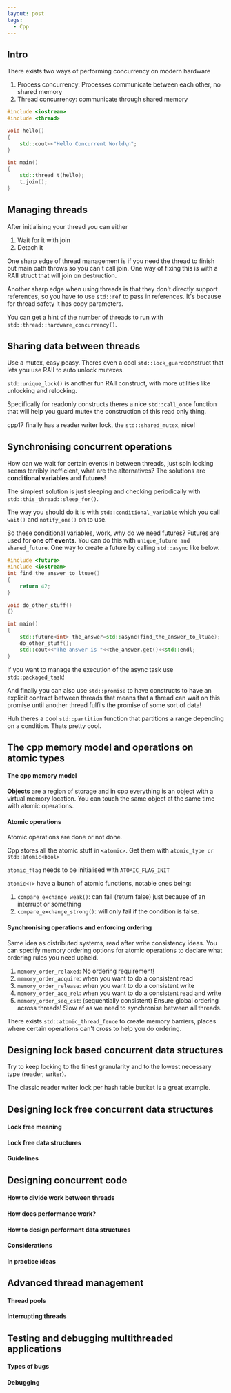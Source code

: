 ```yaml
---
layout: post
tags:
  - Cpp
---
```

## Intro
There exists two ways of performing concurrency on modern hardware
1. Process concurrency: Processes communicate between each other, no shared memory
2. Thread concurrency: communicate through shared memory

```cpp
#include <iostream>
#include <thread>

void hello()
{
    std::cout<<"Hello Concurrent World\n";
}

int main()
{
    std::thread t(hello);
    t.join();
}
```
## Managing threads
After initialising your thread you can either
1. Wait for it with join
2. Detach it

One sharp edge of thread management is if you need the thread to finish but main path throws so you can't call join. One way of fixing this is with a RAII struct that will join on destruction.

Another sharp edge when using threads is that they don't directly support references, so you have to use `std::ref` to pass in references. It's because for thread safety it has copy parameters.

You can get a hint of the number of threads to run with `std::thread::hardware_concurrency()`. 
## Sharing data between threads
Use a mutex, easy peasy. Theres even a cool `std::lock_guard`construct that lets you use RAII to auto unlock mutexes.

`std::unique_lock()` is another fun RAII construct, with more utilities like unlocking and relocking.

Specifically for readonly constructs theres a nice `std::call_once` function that will help you guard mutex the construction of this read only thing.

cpp17 finally has a reader writer lock,  the `std::shared_mutex`, nice!
## Synchronising concurrent operations
How can we wait for certain events in between threads, just spin locking seems terribly inefficient, what are the alternatives?  The solutions are **conditional variables** and **futures**!

The simplest solution is just sleeping and checking periodically with `std::this_thread::sleep_for()`.

The way you should do it is with `std::conditional_variable` which you call `wait()` and `notify_one()` on to use.

So these conditional variables, work, why do we need futures? Futures are used for **one off events**.  You can do this with `unique_future and shared_future`. One way to create a future by calling `std::async` like below.
```cpp
#include <future>
#include <iostream>
int find_the_answer_to_ltuae()
{
    return 42;
}

void do_other_stuff()
{}

int main()
{
    std::future<int> the_answer=std::async(find_the_answer_to_ltuae);
    do_other_stuff();
    std::cout<<"The answer is "<<the_answer.get()<<std::endl;
}
```

If you want to manage the execution of the async task use `std::packaged_task`!

And finally you can also use `std::promise` to have constructs to have an explicit contract between threads that means that a thread can wait on this promise until another thread fulfils the promise of some sort of data!

Huh theres a cool `std::partition` function that partitions a range depending on a condition. Thats pretty cool.
## The cpp memory model and operations on atomic types
#### The cpp memory model
**Objects** are a region of storage and in cpp everything is an object with a virtual memory location. You can touch the same object at the same time with atomic operations.
#### Atomic operations
Atomic operations are done or not done.

Cpp stores all the atomic stuff in `<atomic>`. Get them with `atomic_type or std::atomic<bool>`

`atomic_flag` needs to be initialised with `ATOMIC_FLAG_INIT`

`atomic<T>` have a bunch of atomic functions, notable ones being:
1. `compare_exchange_weak()`: can fail (return false) just because of an interrupt or something
2. `compare_exchange_strong()`: will only fail if the condition is false.
#### Synchronising operations and enforcing ordering
Same idea as distributed systems, read after write consistency ideas. You can specify memory ordering options for atomic operations to declare what ordering rules you need upheld.
1. `memory_order_relaxed`: No ordering requirement!
2. `memory_order_acquire`: when you want to do a consistent read
3. `memory_order_release`: when you want to do a consistent write
4. `memory_order_acq_rel`: when you want to do a consistent read and write
5. `memory_order_seq_cst`: (sequentially consistent) Ensure global ordering across threads! Slow af as we need to synchronise between all threads.

There exists `std::atomic_thread_fence` to create memory barriers, places where certain operations can't cross to help you do ordering.
## Designing lock based concurrent data structures
Try to keep locking to the finest granularity and to the lowest necessary type (reader, writer).

The classic reader writer lock per hash table bucket is a great example.
## Designing lock free concurrent data structures
#### Lock free meaning

#### Lock free data structures
#### Guidelines
## Designing concurrent code
#### How to divide work between threads
#### How does performance work?
#### How to design performant data structures
#### Considerations
#### In practice ideas
## Advanced thread management
#### Thread pools
#### Interrupting threads
## Testing and debugging multithreaded applications
#### Types of bugs
#### Debugging